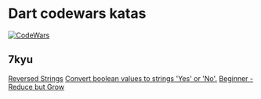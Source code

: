 # Dart codewars katas

[![CodeWars](https://www.codewars.com/users/HazemSoliman2/badges/large)](https://www.codewars.com/users/HazemSoliman2)

## 7kyu

[Reversed Strings](https://www.codewars.com/kata/5168bb5dfe9a00b126000018)
[Convert boolean values to strings 'Yes' or 'No'.](https://www.codewars.com/kata/53369039d7ab3ac506000467)
[Beginner - Reduce but Grow](https://www.codewars.com/kata/57f780909f7e8e3183000078)
